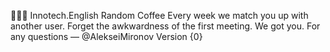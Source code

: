🔵🔵🔵 Innotech\.English Random Coffee 
Every week we match you up with another user\. Forget the awkwardness of the first meeting\. We got you\.
For any questions — @AlekseiMironov
Version {0} 

